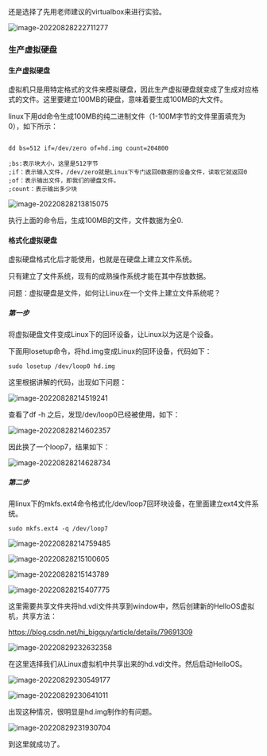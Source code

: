 还是选择了先用老师建议的virtualbox来进行实验。

![image-20220828222711277](C:\Users\kd\AppData\Roaming\Typora\typora-user-images\image-20220828222711277.png)

### 生产虚拟硬盘

#### 生产虚拟硬盘

虚拟机只是用特定格式的文件来模拟硬盘，因此生产虚拟硬盘就变成了生成对应格式的文件。这里要建立100MB的硬盘，意味着要生成100MB的大文件。

linux下用dd命令生成100MB的纯二进制文件（1-100M字节的文件里面填充为0），如下所示：

```shell

dd bs=512 if=/dev/zero of=hd.img count=204800

;bs:表示块大小，这里是512字节
;if：表示输入文件，/dev/zero就是Linux下专门返回0数据的设备文件，读取它就返回0
;of：表示输出文件，即我们的硬盘文件。
;count：表示输出多少块
```

![image-20220828213815075](C:\Users\kd\AppData\Roaming\Typora\typora-user-images\image-20220828213815075.png)

执行上面的命令后，生成100MB的文件，文件数据为全0.

#### 格式化虚拟硬盘

虚拟硬盘格式化后才能使用，也就是在硬盘上建立文件系统。

只有建立了文件系统，现有的成熟操作系统才能在其中存放数据。

问题：虚拟硬盘是文件，如何让Linux在一个文件上建立文件系统呢？

##### 第一步

将虚拟硬盘文件变成Linux下的回环设备，让Linux以为这是个设备。

下面用losetup命令，将hd.img变成Linux的回环设备，代码如下：

```shell
sudo losetup /dev/loop0 hd.img
```

这里根据讲解的代码，出现如下问题：

![image-20220828214519241](C:\Users\kd\AppData\Roaming\Typora\typora-user-images\image-20220828214519241.png)

查看了df -h 之后，发现/dev/loop0已经被使用，如下：

![image-20220828214602357](C:\Users\kd\AppData\Roaming\Typora\typora-user-images\image-20220828214602357.png)

因此换了一个loop7，结果如下：

![image-20220828214628734](C:\Users\kd\AppData\Roaming\Typora\typora-user-images\image-20220828214628734.png)

##### 第二步

用linux下的mkfs.ext4命令格式化/dev/loop7回环块设备，在里面建立ext4文件系统。

```shell
sudo mkfs.ext4 -q /dev/loop7
```

![image-20220828214759485](C:\Users\kd\AppData\Roaming\Typora\typora-user-images\image-20220828214759485.png)

![image-20220828215100605](C:\Users\kd\AppData\Roaming\Typora\typora-user-images\image-20220828215100605.png)

![image-20220828215143789](C:\Users\kd\AppData\Roaming\Typora\typora-user-images\image-20220828215143789.png)

![image-20220828215407775](C:\Users\kd\AppData\Roaming\Typora\typora-user-images\image-20220828215407775.png)





这里需要共享文件夹将hd.vdi文件共享到window中，然后创建新的HelloOS虚拟机，共享方法：

https://blog.csdn.net/hi_bigguy/article/details/79691309

![image-20220829232632358](C:\Users\kd\AppData\Roaming\Typora\typora-user-images\image-20220829232632358.png)

在这里选择我们从Linux虚拟机中共享出来的hd.vdi文件。然后启动HelloOS。

![image-20220829230549177](C:\Users\kd\AppData\Roaming\Typora\typora-user-images\image-20220829230549177.png)

![image-20220829230641011](C:\Users\kd\AppData\Roaming\Typora\typora-user-images\image-20220829230641011.png)

出现这种情况，很明显是hd.img制作的有问题。



![image-20220829231930704](C:\Users\kd\AppData\Roaming\Typora\typora-user-images\image-20220829231930704.png)

到这里就成功了。